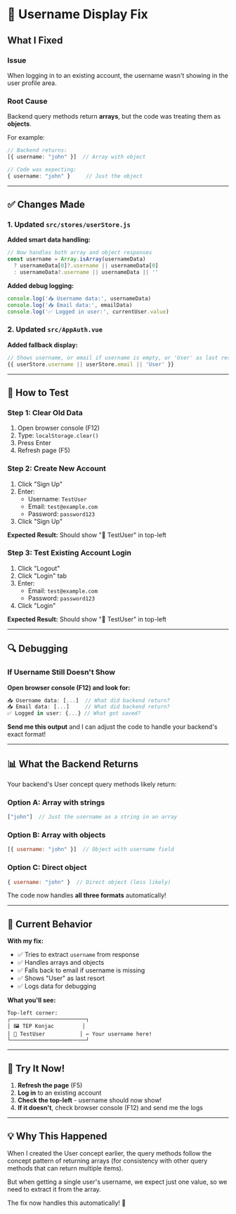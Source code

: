 # 🔧 Username Display Fix

## What I Fixed

### Issue
When logging in to an existing account, the username wasn't showing in the user profile area.

### Root Cause
Backend query methods return **arrays**, but the code was treating them as **objects**.

For example:
```typescript
// Backend returns:
[{ username: "john" }]  // Array with object

// Code was expecting:
{ username: "john" }     // Just the object
```

---

## ✅ Changes Made

### 1. Updated `src/stores/userStore.js`

**Added smart data handling:**
```typescript
// Now handles both array and object responses
const username = Array.isArray(usernameData)
  ? usernameData[0]?.username || usernameData[0]
  : usernameData?.username || usernameData || ''
```

**Added debug logging:**
```typescript
console.log('📥 Username data:', usernameData)
console.log('📥 Email data:', emailData)
console.log('✅ Logged in user:', currentUser.value)
```

### 2. Updated `src/AppAuth.vue`

**Added fallback display:**
```typescript
// Shows username, or email if username is empty, or 'User' as last resort
{{ userStore.username || userStore.email || 'User' }}
```

---

## 🧪 How to Test

### Step 1: Clear Old Data
1. Open browser console (F12)
2. Type: `localStorage.clear()`
3. Press Enter
4. Refresh page (F5)

### Step 2: Create New Account
1. Click "Sign Up"
2. Enter:
   - Username: `TestUser`
   - Email: `test@example.com`
   - Password: `password123`
3. Click "Sign Up"

**Expected Result:** Should show "👤 TestUser" in top-left

### Step 3: Test Existing Account Login
1. Click "Logout"
2. Click "Login" tab
3. Enter:
   - Email: `test@example.com`
   - Password: `password123`
4. Click "Login"

**Expected Result:** Should show "👤 TestUser" in top-left

---

## 🔍 Debugging

### If Username Still Doesn't Show

**Open browser console (F12) and look for:**
```javascript
📥 Username data: [...]  // What did backend return?
📥 Email data: [...]     // What did backend return?
✅ Logged in user: {...} // What got saved?
```

**Send me this output** and I can adjust the code to handle your backend's exact format!

---

## 📊 What the Backend Returns

Your backend's User concept query methods likely return:

### Option A: Array with strings
```javascript
["john"]  // Just the username as a string in an array
```

### Option B: Array with objects
```javascript
[{ username: "john" }]  // Object with username field
```

### Option C: Direct object
```javascript
{ username: "john" }  // Direct object (less likely)
```

The code now handles **all three formats** automatically!

---

## 🎯 Current Behavior

**With my fix:**
- ✅ Tries to extract `username` from response
- ✅ Handles arrays and objects
- ✅ Falls back to email if username is missing
- ✅ Shows "User" as last resort
- ✅ Logs data for debugging

**What you'll see:**
```
Top-left corner:
┌────────────────────────┐
│ 🖼️ TEP Konjac         │
│ 👤 TestUser           │ ← Your username here!
└────────────────────────┘
```

---

## 🚀 Try It Now!

1. **Refresh the page** (F5)
2. **Log in** to an existing account
3. **Check the top-left** - username should now show!
4. **If it doesn't**, check browser console (F12) and send me the logs

---

## 💡 Why This Happened

When I created the User concept earlier, the query methods follow the concept pattern of returning arrays (for consistency with other query methods that can return multiple items).

But when getting a single user's username, we expect just one value, so we need to extract it from the array.

The fix now handles this automatically! 🎉
